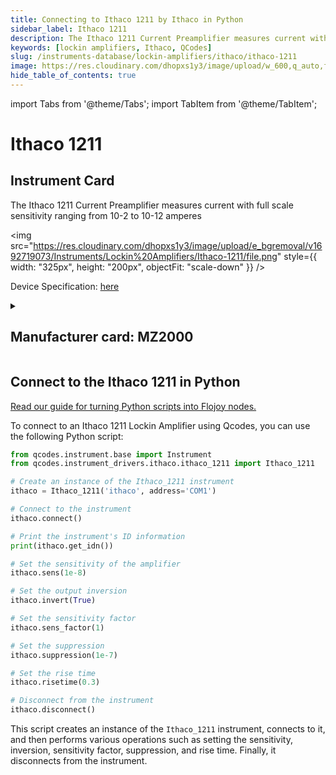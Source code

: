 ```yaml
---
title: Connecting to Ithaco 1211 by Ithaco in Python
sidebar_label: Ithaco 1211
description: The Ithaco 1211 Current Preamplifier measures current with full scale sensitivity ranging from 10-2 to 10-12 amperes
keywords: [lockin amplifiers, Ithaco, QCodes]
slug: /instruments-database/lockin-amplifiers/ithaco/ithaco-1211
image: https://res.cloudinary.com/dhopxs1y3/image/upload/w_600,q_auto,f_auto/e_bgremoval/v1692719073/Instruments/Lockin%20Amplifiers/Ithaco-1211/file.jpg
hide_table_of_contents: true
---
```


import Tabs from '@theme/Tabs';
import TabItem from '@theme/TabItem';

# Ithaco 1211

## Instrument Card

<div className="flex">

<div>

The Ithaco 1211 Current Preamplifier measures current with full scale sensitivity ranging from 10-2 to 10-12 amperes

</div>

<img src="https://res.cloudinary.com/dhopxs1y3/image/upload/e_bgremoval/v1692719073/Instruments/Lockin%20Amplifiers/Ithaco-1211/file.png" style={{ width: "325px", height: "200px", objectFit: "scale-down" }} />

</div>

<div className="flex text-center">

<p>Device Specification: <a target="\_blank" href="https://www.artisantg.com/TestMeasurement/56129-1/DL-Instruments-Ithaco-1211-Current-Preamplifier#">here</a></p>

</div>

<details style={{ marginTop: "15px"}}>
<summary><h2>Manufacturer card: MZ2000</h2></summary>

<img src="https://res.cloudinary.com/dhopxs1y3/image/upload/v1692806141/Instruments/Vendor%20Logos/Ithaco.png" style={{ width: "100%", height: "170px",objectFit: "scale-down" }} />

Artisan Technology Group ® is a team of top-talent engineers and customer service specialists. We serve organizations that need to maintain and extend the life of their critical industrial, commercial, and military systems beyond obsolescence.

<ul>
  <li>Headquarters: USA</li>
  <li>Yearly Revenue (millions, USD): 17.0</li>
  <li>Vendor Website: <a href="https://www.artisantg.com/">here</a></li>
</ul>
</details>

## Connect to the Ithaco 1211 in Python

[Read our guide for turning Python scripts into Flojoy nodes.](https://docs.flojoy.ai/custom-nodes/creating-custom-node/)
<Tabs>

<TabItem value="Flojoy" label="Flojoy" className="flojoy-instrument-tabs">

<NodeCardCollection category='WIDGET2000' manufacturer='MZ2000'></NodeCardCollection>

</TabItem>
<TabItem value="QCodes" label="QCodes">

To connect to an Ithaco 1211 Lockin Amplifier using Qcodes, you can use the following Python script:

```python
from qcodes.instrument.base import Instrument
from qcodes.instrument_drivers.ithaco.ithaco_1211 import Ithaco_1211

# Create an instance of the Ithaco_1211 instrument
ithaco = Ithaco_1211('ithaco', address='COM1')

# Connect to the instrument
ithaco.connect()

# Print the instrument's ID information
print(ithaco.get_idn())

# Set the sensitivity of the amplifier
ithaco.sens(1e-8)

# Set the output inversion
ithaco.invert(True)

# Set the sensitivity factor
ithaco.sens_factor(1)

# Set the suppression
ithaco.suppression(1e-7)

# Set the rise time
ithaco.risetime(0.3)

# Disconnect from the instrument
ithaco.disconnect()
```

This script creates an instance of the `Ithaco_1211` instrument, connects to it, and then performs various operations such as setting the sensitivity, inversion, sensitivity factor, suppression, and rise time. Finally, it disconnects from the instrument.

</TabItem>
</Tabs>